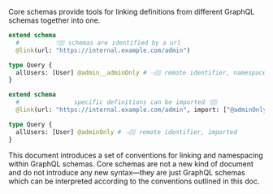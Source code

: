 Core schemas provide tools for linking definitions from different GraphQL schemas together into one.

```graphql example -- linking a directive from another schema
extend schema
  #          👇🏽 schemas are identified by a url
  @link(url: "https://internal.example.com/admin")

type Query {
  allUsers: [User] @admin__adminOnly # 👈🏽 remote identifier, namespaced
}
```

```graphql example -- importing a directive from another schema
extend schema
  #               specific definitions can be imported 👇🏽 
  @link(url: "https://internal.example.com/admin", import: ["@adminOnly"])

type Query {
  allUsers: [User] @adminOnly # 👈🏽 remote identifier, imported
}
```

This document introduces a set of conventions for linking and namespacing within GraphQL schemas. Core schemas are not a new kind of document and do not introduce any new syntax—they are just GraphQL schemas which can be interpreted according to the conventions outlined in this doc.
